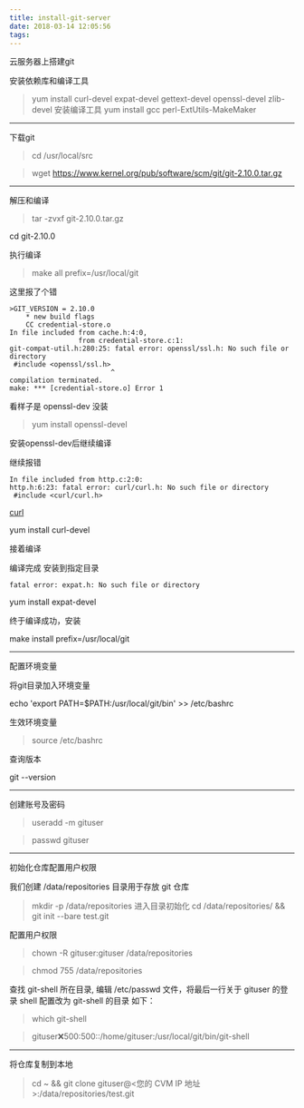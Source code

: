 ```yaml
---
title: install-git-server
date: 2018-03-14 12:05:56
tags:
---
```



云服务器上搭建git 

安装依赖库和编译工具
>yum install curl-devel expat-devel gettext-devel openssl-devel zlib-devel
安装编译工具
>yum install gcc perl-ExtUtils-MakeMaker

***
下载git 

>cd /usr/local/src

>wget https://www.kernel.org/pub/software/scm/git/git-2.10.0.tar.gz

***

解压和编译

>tar -zvxf git-2.10.0.tar.gz

cd git-2.10.0

执行编译

>make all prefix=/usr/local/git

这里报了个错

    >GIT_VERSION = 2.10.0
        * new build flags
        CC credential-store.o
    In file included from cache.h:4:0,
                     from credential-store.c:1:
    git-compat-util.h:280:25: fatal error: openssl/ssl.h: No such file or directory
     #include <openssl/ssl.h>
                             ^
    compilation terminated.
    make: *** [credential-store.o] Error 1

看样子是 openssl-dev  没装

>yum install openssl-devel

安装openssl-dev后继续编译

继续报错

    In file included from http.c:2:0:
    http.h:6:23: fatal error: curl/curl.h: No such file or directory
     #include <curl/curl.h>

[curl](https://stackoverflow.com/questions/11471690/curl-h-no-such-file-or-directory)

yum install curl-devel

接着编译

编译完成 安装到指定目录

    fatal error: expat.h: No such file or directory

yum install expat-devel

终于编译成功，安装

make install prefix=/usr/local/git

***

配置环境变量

将git目录加入环境变量

echo 'export PATH=$PATH:/usr/local/git/bin' >> /etc/bashrc

生效环境变量

>source /etc/bashrc

查询版本

git --version

****

创建账号及密码

>useradd -m gituser

>passwd gituser

***

初始化仓库配置用户权限


我们创建 /data/repositories 目录用于存放 git 仓库

>mkdir -p /data/repositories
进入目录初始化
>cd /data/repositories/ && git init --bare test.git

配置用户权限

>chown -R gituser:gituser /data/repositories


>chmod 755 /data/repositories

查找 git-shell 所在目录, 编辑 /etc/passwd 文件，将最后一行关于 gituser 的登录 shell 配置改为 git-shell 的目录
如下：

>which git-shell

>gituser:x:500:500::/home/gituser:/usr/local/git/bin/git-shell

***


将仓库复制到本地

>cd ~ && git clone gituser@<您的 CVM IP 地址>:/data/repositories/test.git
